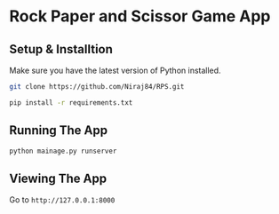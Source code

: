 # Rock Paper and Scissor Game App

## Setup & Installtion

Make sure you have the latest version of Python installed.

```bash
git clone https://github.com/Niraj84/RPS.git
```

```bash
pip install -r requirements.txt
```

## Running The App

```bash
python mainage.py runserver
```

## Viewing The App

Go to `http://127.0.0.1:8000`
